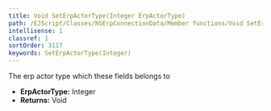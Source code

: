 ```yaml
---
title: Void SetErpActorType(Integer ErpActorType)
path: /EJScript/Classes/NSErpConnectionData/Member functions/Void SetErpActorType(Integer p_0)
intellisense: 1
classref: 1
sortOrder: 3117
keywords: SetErpActorType(Integer)
---
```



The erp actor type which these fields belongs to



* **ErpActorType:** Integer
* **Returns:** Void


